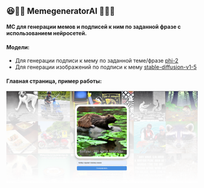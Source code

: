 ## 😆🗿🙈 MemegeneratorAI 🤦🏽‍♂️
#### МС для генерации мемов и подписей к ним по заданной фразе с использованием нейросетей.
#### Модели:
- Для генерации подписи к мему по заданной теме/фразе [phi-2](https://huggingface.co/microsoft/phi-2)
- Для генерации изображений по подписи к мему [stable-diffusion-v1-5](https://huggingface.co/stable-diffusion-v1-5/stable-diffusion-v1-5)

#### Главная страница, пример работы:
<img src="https://github.com/StefanEpic/MemegeneratorAI/blob/main/static/front.png" width="800">

